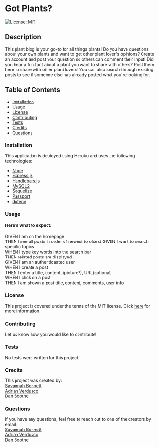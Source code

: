 # Got Plants?
[![License: MIT](https://img.shields.io/badge/License-MIT-yellow.svg)](https://opensource.org/licenses/MIT)

## Description
This plant blog is your go-to for all things plants! Do you have questions about your own plants and want to get other plant lover's opinions? Create an account and post your question so others can comment their input! Did you hear a fun fact about a plant you want to share with others? Post them here to share with other plant lovers! You can also search through existing posts to see if someone else has already posted what you're looking for. 

## Table of Contents
* [Installation](https://github.com/savbennett8/got_plants/tree/main#installation)
* [Usage](https://github.com/savbennett8/got_plants/tree/main#usage)
* [License](https://github.com/savbennett8/got_plants/tree/main#license)
* [Contributing](https://github.com/savbennett8/got_plants/tree/main#contributing)
* [Tests](https://github.com/savbennett8/got_plants/tree/main#tests)
* [Credits](https://github.com/savbennett8/got_plants/tree/main#credits)
* [Questions](https://github.com/savbennett8/got_plants/tree/main#questions)

### Installation
This application is deployed using Heroku and uses the following technologies:
* [Node](https://nodejs.org/en/)
* [Express.js](https://expressjs.com/en/starter/installing.html)
* [Handlebars.js](https://handlebarsjs.com/)
* [MySQL2](https://www.npmjs.com/package/mysql2)
* [Sequelize](https://sequelize.org/)
* [Passport](http://www.passportjs.org/)
* [dotenv](https://www.npmjs.com/package/dotenv)

### Usage
<!-- Visit our live website! *****link -->

#### Here's what to expect:
GIVEN I am on the homepage  
THEN I see all posts in order of newest to oldest 
GIVEN I want to search specific topics  
WHEN I type key words into the search bar  
THEN related posts are displayed  
GIVEN I am an authenticaated user  
WHEN I create a post  
THEN I enter a title, content, (picture?), URL(optional)  
WHEN I click on a post  
THEN I am shown a post title, content, comments, user info  

### License
This project is covered under the terms of the MIT license. Click [here](https://opensource.org/licenses/MIT) for more information.

### Contributing
Let us know how you would like to contribute!

### Tests
No tests were written for this project.

### Credits
This project was created by:
<br> [Savannah Bennett](https://github.com/savbennett8)
<br> [Adrian Verdusco](https://github.com/adriancv-coder)
<br> [Dan Boothe](https://github.com/dboothe92)

### Questions
If you have any questions, feel free to reach out to one of the creators by email:
<br> [Savannah Bennett](savvy.bennett8@gmail.com)
<br> [Adrian Verdusco](adrian.verdusco91@gmail.com)
<br> [Dan Boothe](email)